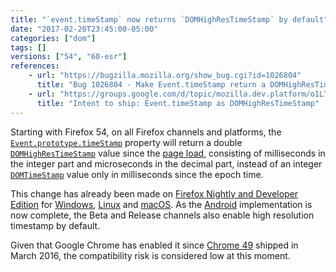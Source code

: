 ```yaml
---
title: "`event.timeStamp` now returns `DOMHighResTimeStamp` by default"
date: "2017-02-20T23:45:00-05:00"
categories: ["dom"]
tags: []
versions: ["54", "60-esr"]
references:
    - url: "https://bugzilla.mozilla.org/show_bug.cgi?id=1026804"
      title: "Bug 1026804 - Make Event.timeStamp return a DOMHighResTimeStamp by default (switch on pref)"
    - url: "https://groups.google.com/d/topic/mozilla.dev.platform/o1LT02foznI/discussion"
      title: "Intent to ship: Event.timeStamp as DOMHighResTimeStamp"
---
```

Starting with Firefox 54, on all Firefox channels and platforms, the [`Event.prototype.timeStamp`](https://developer.mozilla.org/docs/Web/API/Event/timeStamp) property will return a double [`DOMHighResTimeStamp`](https://developer.mozilla.org/docs/Web/API/DOMHighResTimeStamp) value since the [page load](https://developer.mozilla.org/docs/Web/API/PerformanceTiming/navigationStart), consisting of milliseconds in the integer part and microseconds in the decimal part, instead of an integer [`DOMTimeStamp`](https://developer.mozilla.org/docs/Web/API/DOMTimeStamp) value only in milliseconds since the epoch time.

This change has already been made on [Firefox Nightly and Developer Edition](https://www.mozilla.org/firefox/channel/desktop/) for [Windows](https://www.fxsitecompat.dev/en-CA/docs/2014/event-timestamp-now-returns-domhighrestimestamp-on-nightly-aurora-for-windows/), [Linux](https://www.fxsitecompat.dev/en-CA/docs/2015/event-timestamp-now-returns-domhighrestimestamp-on-nightly-aurora-for-linux/) and [macOS](https://bugzilla.mozilla.org/show_bug.cgi?id=1256562). As the [Android](https://bugzilla.mozilla.org/show_bug.cgi?id=1256565) implementation is now complete, the Beta and Release channels also enable high resolution timestamp by default.

Given that Google Chrome has enabled it since [Chrome 49](https://developers.google.com/web/updates/2016/01/high-res-timestamps) shipped in March 2016, the compatibility risk is considered low at this moment.
